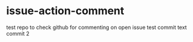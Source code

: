 # issue-action-comment
test repo to check github for commenting on open issue
test commit
text commit 2
